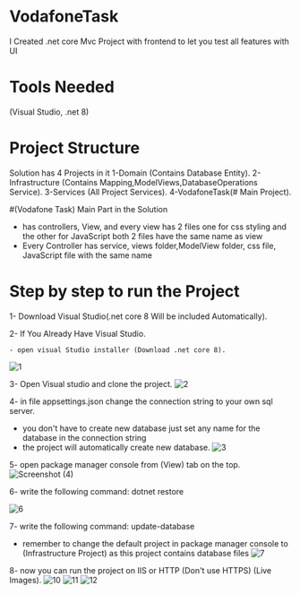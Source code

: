 # VodafoneTask
I Created .net core Mvc Project with frontend to let you test all features with UI
# Tools Needed 
(Visual Studio, .net 8)
# Project Structure 
  Solution has 4 Projects in it
    1-Domain (Contains Database Entity).
    2-Infrastructure (Contains Mapping,ModelViews,DatabaseOperations Service).
    3-Services (All Project Services).
    4-VodafoneTask(# Main Project).

#(Vodafone Task) Main Part in the Solution
* has controllers, View, and every view has 2 files one for css styling and the other for JavaScript both 2 files have the same name as view
* Every Controller has service, views folder,ModelView folder, css file, JavaScript file with the same name

# Step by step to run the Project
1- Download Visual Studio(.net core 8 Will be included Automatically).

2- If You Already Have Visual Studio.

    - open visual Studio installer (Download .net core 8).
![1](https://github.com/user-attachments/assets/18f5fe37-a7b2-4d72-b481-02206d7fe537)

3- Open Visual studio and clone the project.
![2](https://github.com/user-attachments/assets/8e0a080f-1f77-437c-83d7-7f594886752d)

4- in file appsettings.json change the connection string to your own sql server.
  - you don't have to create new database just set any name for the database in the connection string
  - the project will automatically create new database. 
![3](https://github.com/user-attachments/assets/63a41197-1c1f-4cc6-93e4-db733deb064b)

5- open package manager console from (View) tab on the top.
![Screenshot (4)](https://github.com/user-attachments/assets/0998c652-da72-471e-b8b8-ed9e2c2c4924)

6- write the following command: dotnet restore

![6](https://github.com/user-attachments/assets/027b67f7-9d3e-48cf-803b-8db9f669c3fb)

7- write the following command: update-database 
  - remember to change the default project in package manager console to (Infrastructure Project) as this project contains database files
![7](https://github.com/user-attachments/assets/25589063-b3fd-4bba-8239-50fda79ce450)

8- now you can run the project on IIS or HTTP (Don't use HTTPS) (Live Images).
![10](https://github.com/user-attachments/assets/048f605c-1566-42da-8111-35aa45170907)
![11](https://github.com/user-attachments/assets/aed6a1e6-3a7d-4bae-83ec-827c6b7bb82f)
![12](https://github.com/user-attachments/assets/902cbf15-d3b2-4d6f-8b2a-45e6ebbc6d2b)



